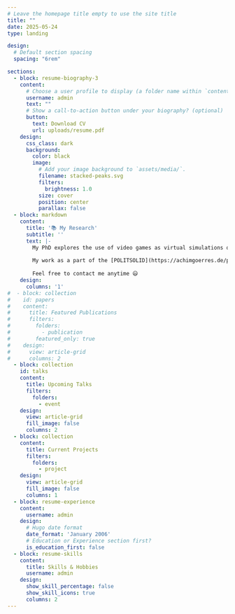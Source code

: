 ```yaml
---
# Leave the homepage title empty to use the site title
title: ""
date: 2025-05-24
type: landing

design:
  # Default section spacing
  spacing: "6rem"

sections:
  - block: resume-biography-3
    content:
      # Choose a user profile to display (a folder name within `content/authors/`)
      username: admin
      text: ""
      # Show a call-to-action button under your biography? (optional)
      button:
        text: Download CV
        url: uploads/resume.pdf
    design:
      css_class: dark
      background:
        color: black
        image:
          # Add your image background to `assets/media/`.
          filename: stacked-peaks.svg
          filters:
            brightness: 1.0
          size: cover
          position: center
          parallax: false
  - block: markdown
    content:
      title: '📚 My Research'
      subtitle: ''
      text: |-
        My PhD explores the use of video games as virtual simulations of individual real-world experiences in the experimental social sciences. For this, I design role-playing video games specifically tailored for conducting behavioural experiments within an immersive and coherent virtual world. The goal is to understand how video games can be used for experimental manipulations, online data collections, and educational simulations.
        
        My work as a part of the [POLITSOLID](https://achimgoerres.de/politsolid) research team aims to understand the micro-foundations of politcal solidarities in modern european democracies. We use survey experiments, a simulated virtual state, an international panel survey, and field experiments to explain why and when citizens are willing to shoulder costs for public redistribution.
        
        Feel free to contact me anytime 😃
    design:
      columns: '1'
#  - block: collection
#    id: papers
#    content:
#      title: Featured Publications
#      filters:
#        folders:
#          - publication
#        featured_only: true
#    design:
#      view: article-grid
#      columns: 2
  - block: collection
    id: talks
    content:
      title: Upcoming Talks
      filters:
        folders:
          - event
    design:
      view: article-grid
      fill_image: false
      columns: 2
  - block: collection
    content:
      title: Current Projects
      filters:
        folders:
          - project
    design:
      view: article-grid
      fill_image: false
      columns: 1
  - block: resume-experience
    content:
      username: admin
    design:
      # Hugo date format
      date_format: 'January 2006'
      # Education or Experience section first?
      is_education_first: false
  - block: resume-skills
    content:
      title: Skills & Hobbies
      username: admin
    design:
      show_skill_percentage: false
      show_skill_icons: true
      columns: 2
---
```


